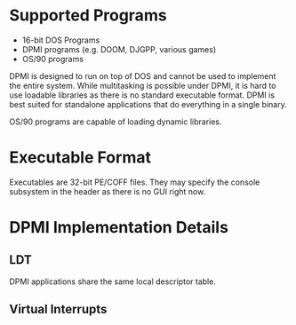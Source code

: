 # Supported Programs

* 16-bit DOS Programs
* DPMI programs (e.g. DOOM, DJGPP, various games)
* OS/90 programs

DPMI is designed to run on top of DOS and cannot be used to implement the entire system. While multitasking is possible under DPMI, it is hard to use loadable libraries as there is no standard executable format. DPMI is best suited for standalone applications that do everything in a single binary.

OS/90 programs are capable of loading dynamic libraries.

# Executable Format

Executables are 32-bit PE/COFF files. They may specify the console subsystem in the header as there is no GUI right now.

# DPMI Implementation Details

## LDT

DPMI applications share the same local descriptor table.

## Virtual Interrupts
